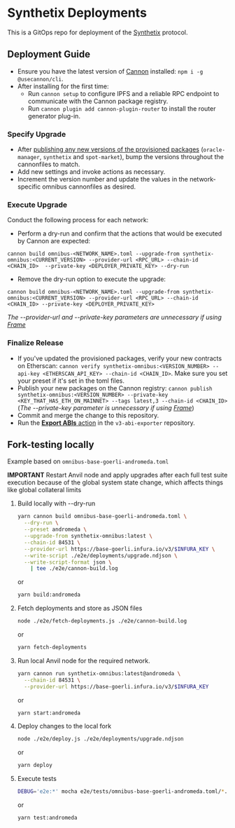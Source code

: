 # Synthetix Deployments

This is a GitOps repo for deployment of the [Synthetix](https://www.github.com/synthetixio/synthetix-v3) protocol.

## Deployment Guide

- Ensure you have the latest version of [Cannon](https://usecannon.com) installed: `npm i -g @usecannon/cli`.
- After installing for the first time:
  - Run `cannon setup` to configure IPFS and a reliable RPC endpoint to communicate with the Cannon package registry.
  - Run `cannon plugin add cannon-plugin-router` to install the router generator plug-in.

### Specify Upgrade

- After [publishing any new versions of the provisioned packages](https://github.com/synthetixio/synthetix-v3#deployment-guide) (`oracle-manager`, `synthetix` and `spot-market`), bump the versions throughout the cannonfiles to match.
- Add new settings and invoke actions as necessary.
- Increment the version number and update the values in the network-specific omnibus cannonfiles as desired.

### Execute Upgrade

Conduct the following process for each network:

- Perform a dry-run and confirm that the actions that would be executed by Cannon are expected:

```
cannon build omnibus-<NETWORK_NAME>.toml --upgrade-from synthetix-omnibus:<CURRENT_VERSION> --provider-url <RPC_URL> --chain-id <CHAIN_ID>  --private-key <DEPLOYER_PRIVATE_KEY> --dry-run
```

- Remove the dry-run option to execute the upgrade:

```
cannon build omnibus-<NETWORK_NAME>.toml --upgrade-from synthetix-omnibus:<CURRENT_VERSION> --provider-url <RPC_URL> --chain-id <CHAIN_ID> --private-key <DEPLOYER_PRIVATE_KEY>
```

_The --provider-url and --private-key parameters are unnecessary if using [Frame](https://frame.sh/)_

### Finalize Release

- If you've updated the provisioned packages, verify your new contracts on Etherscan: `cannon verify synthetix-omnibus:<VERSION_NUMBER> --api-key <ETHERSCAN_API_KEY> --chain-id <CHAIN_ID>`. Make sure you set your preset if it's set in the toml files.
- Publish your new packages on the Cannon registry: `cannon publish synthetix-omnibus:<VERSION_NUMBER> --private-key <KEY_THAT_HAS_ETH_ON_MAINNET> --tags latest,3 --chain-id <CHAIN_ID>` (_The --private-key parameter is unnecessary if using [Frame](https://frame.sh/)_)
- Commit and merge the change to this repository.
- Run the [**Export ABIs** action](https://github.com/Synthetixio/v3-abi-exporter/actions/workflows/main.yml) in the `v3-abi-exporter` repository.

## Fork-testing locally

Example based on `omnibus-base-goerli-andromeda.toml`

**IMPORTANT** Restart Anvil node and apply upgrades after each full test suite execution because of the global system state change, which affects things like global collateral limits

1. Build locally with --dry-run

   ```sh
   yarn cannon build omnibus-base-goerli-andromeda.toml \
     --dry-run \
     --preset andromeda \
     --upgrade-from synthetix-omnibus:latest \
     --chain-id 84531 \
     --provider-url https://base-goerli.infura.io/v3/$INFURA_KEY \
     --write-script ./e2e/deployments/upgrade.ndjson \
     --write-script-format json \
       | tee ./e2e/cannon-build.log
   ```

   or

   ```sh
   yarn build:andromeda
   ```

2. Fetch deployments and store as JSON files

   ```sh
   node ./e2e/fetch-deployments.js ./e2e/cannon-build.log
   ```

   or

   ```sh
   yarn fetch-deployments
   ```

3. Run local Anvil node for the required network.

   ```sh
   yarn cannon run synthetix-omnibus:latest@andromeda \
     --chain-id 84531 \
     --provider-url https://base-goerli.infura.io/v3/$INFURA_KEY
   ```

   or

   ```sh
   yarn start:andromeda
   ```

4. Deploy changes to the local fork

   ```sh
   node ./e2e/deploy.js ./e2e/deployments/upgrade.ndjson
   ```

   or

   ```sh
   yarn deploy
   ```

5. Execute tests
   ```sh
   DEBUG='e2e:*' mocha e2e/tests/omnibus-base-goerli-andromeda.toml/*.e2e.js
   ```
   or
   ```sh
   yarn test:andromeda
   ```
